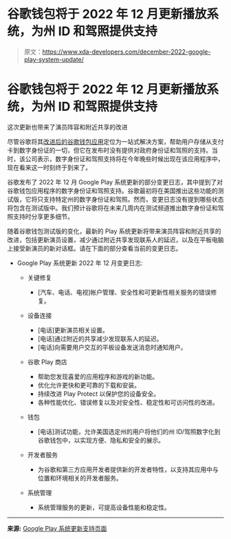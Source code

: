 # 谷歌钱包将于 2022 年 12 月更新播放系统，为州 ID 和驾照提供支持

> 原文：<https://www.xda-developers.com/december-2022-google-play-system-update/>

# 谷歌钱包将于 2022 年 12 月更新播放系统，为州 ID 和驾照提供支持

这次更新也带来了演员阵容和附近共享的改进

尽管谷歌将其[改进后的谷歌钱包应用](https://www.xda-developers.com/google-wallet-app-pay-rebrand/)定位为一站式解决方案，帮助用户存储从支付卡到数字身份证的一切，但它在发布时没有提供对政府身份证和驾照的支持。当时，该公司表示，数字身份证和驾照支持将在今年晚些时候出现在该应用程序中，现在看来这一时刻终于到来了。

谷歌发布了 2022 年 12 月 Google Play 系统更新的部分变更日志，其中提到了对谷歌钱包应用程序的数字身份证和驾照支持。谷歌最初将在美国推出这些功能的测试版，它将只支持特定州的数字身份证和驾照。然而，变更日志没有提到哪些状态将包含在测试版中。我们预计谷歌将在未来几周内在测试频道推出数字身份证和驾照支持时分享更多细节。

随着谷歌钱包测试版的变化，最新的 Play 系统更新将带来演员阵容和附近共享的改进，包括更新演员设置，减少通过附近共享发现联系人的延迟，以及在平板电脑上接受新演员的新对话框。请在下面的部分查看当前的变更日志。

*   Google Play 系统更新 2022 年 12 月变更日志:
    *   关键修复
        *   [汽车、电话、电视]帐户管理、安全性和可更新性相关服务的错误修复。

    *   设备连接
        *   [电话]更新演员相关设置。
        *   [电话]通过附近的共享减少发现联系人的延迟。
        *   [电话]向需要用户交互的平板设备发送消息时通知用户。

    *   谷歌 Play 商店
        *   帮助您发现喜爱的应用程序和游戏的新功能。
        *   优化允许更快和更可靠的下载和安装。
        *   持续改进 Play Protect 以保护您的设备安全。
        *   各种性能优化、错误修复以及对安全性、稳定性和可访问性的改进。

    *   钱包
        *   [电话]测试功能，允许美国选定州的用户将他们的州 ID/驾照数字化到谷歌钱包中，以实现方便、隐私和安全的展示。

    *   开发者服务
        *   为谷歌和第三方应用开发者提供新的开发者特性，以支持其应用中与位置和环境相关的开发者服务。

    *   系统管理
        *   系统管理服务的更新，可提高设备性能和稳定性。

* * *

**来源:** [Google Play 系统更新支持页面](https://support.google.com/product-documentation/answer/11412553)